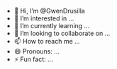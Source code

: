- 👋 Hi, I’m @GwenDrusilla
- 👀 I’m interested in ...
- 🌱 I’m currently learning ...
- 💞️ I’m looking to collaborate on ...
- 📫 How to reach me ...
- 😄 Pronouns: ...
- ⚡ Fun fact: ...

<!---
GwenDrusilla/GwenDrusilla is a ✨ special ✨ repository because its `README.md` (this file) appears on your GitHub profile.
You can click the Preview link to take a look at your changes.
--->
